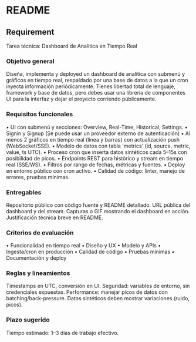 # README



## Requirement

Tarea técnica: Dashboard de Analítica en Tiempo Real

### Objetivo general
Diseña, implementa y deployed un dashboard de analítica con submenú y gráficos en tiempo real, respaldado por una base de datos a la que un cron inyecta información periódicamente. Tienes libertad total de lenguaje, framework y base de datos, pero debes usar una librería de componentes UI para la interfaz y dejar el proyecto corriendo públicamente.

### Requisitos funcionales
• UI con submenú y secciones: Overview, Real-Time, Historical, Settings.
• Signin y Signup (Se puede usar un proveedor externo de autenticación)
• Al menos 2 gráficos en tiempo real (línea y barras) con actualización push (WebSocket/SSE).
• Modelo de datos con tabla 'metrics' (id, source, metric, value, ts UTC).
• Proceso cron que inserta datos sintéticos cada 5–15s con posibilidad de picos.
• Endpoints REST para histórico y stream en tiempo real (SSE/WS).
• Filtros por rango de fechas, métricas y fuentes.
• Deploy en entorno público con cron activo.
• Calidad de código: linter, manejo de errores, pruebas mínimas.

### Entregables

Repositorio público con código fuente y README detallado. URL pública del dashboard y del stream.
Capturas o GIF mostrando el dashboard en acción. Justificación técnica breve en README.

### Criterios de evaluación

• Funcionalidad en tiempo real
• Diseño y UX
• Modelo y APIs
• Ingesta/cron en producción
• Calidad de código
• Pruebas mínimas
• Documentación y deploy

### Reglas y lineamientos
Timestamps en UTC, conversión en UI.
Seguridad: variables de entorno, sin credenciales expuestas. Performance: manejar picos de datos con batching/back-pressure. Datos sintéticos deben mostrar variaciones (ruido, picos).

### Plazo sugerido

Tiempo estimado: 1–3 días de trabajo efectivo.
